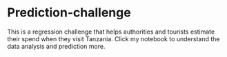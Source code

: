 # Prediction-challenge
This is a regression challenge that helps authorities and tourists estimate their spend when they visit Tanzania. Click my notebook to understand the data analysis and prediction more.
